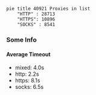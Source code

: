 
```mermaid
pie title 40921 Proxies in list
    "HTTP" : 28713
    "HTTPS": 10896
    "SOCKS" : 8541
```

### Some Info
#### Average Timeout

- mixed: 4.0s
- http: 2.2s
- https: 8.1s
- socks: 6.5s